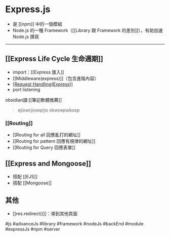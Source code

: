 # Express.js
- 是 [[npm]] 中的一個模組
- Node.js 的一種 Framework（[[Library 跟 Framework 的差別]]），有助加速 Node.js 撰寫

---

## [[Express Life Cycle 生命週期]]

- import：[[Express 匯入]]
- [[Middleware(express)]]（包含進階內容）
- [[Request Handling(Express)]]([[Routing]])
- port listening


obsidian讀:[[筆記軟體推薦]]

> ejiowrjiowqrjio
> ekwoepwkoep
### [[Routing]]
- [[Routing for all 回應亂打的網址]]
- [[Routing for pattern 回應有規律的網址]]
- [[Routing for Query 回應表單]]


## [[Express and Mongoose]]
- 搭配 [[EJS]]
- 搭配 [[Mongoose]]

## 其他
- [[res.redirect()]]：導到其他頁面


#js #advanceJs #library #framework #nodeJs #backEnd #module #expressJs #npm #server 